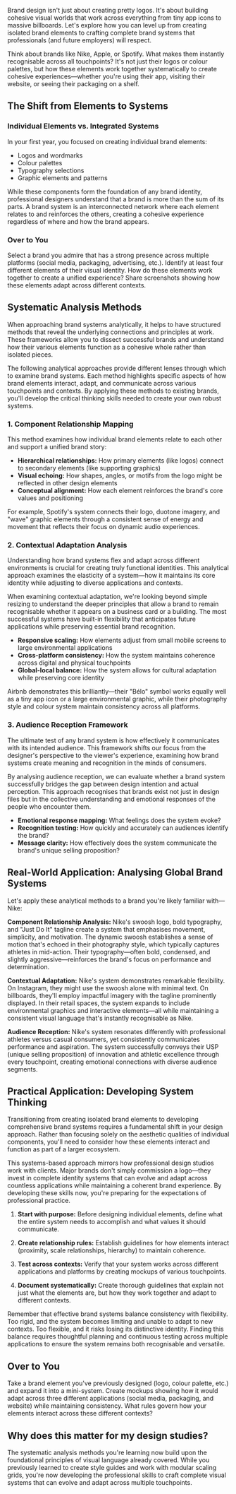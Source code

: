 Brand design isn't just about creating pretty logos. It's about building cohesive visual worlds that work across everything from tiny app icons to massive billboards. Let's explore how you can level up from creating isolated brand elements to crafting complete brand systems that professionals (and future employers) will respect.

Think about brands like Nike, Apple, or Spotify. What makes them instantly recognisable across all touchpoints? It's not just their logos or colour palettes, but how these elements work together systematically to create cohesive experiences—whether you're using their app, visiting their website, or seeing their packaging on a shelf.

## The Shift from Elements to Systems

### Individual Elements vs. Integrated Systems

In your first year, you focused on creating individual brand elements:

- Logos and wordmarks  
- Colour palettes  
- Typography selections  
- Graphic elements and patterns

While these components form the foundation of any brand identity, professional designers understand that a brand is more than the sum of its parts. A brand system is an interconnected network where each element relates to and reinforces the others, creating a cohesive experience regardless of where and how the brand appears.

### Over to You

Select a brand you admire that has a strong presence across multiple platforms (social media, packaging, advertising, etc.). Identify at least four different elements of their visual identity. How do these elements work together to create a unified experience? Share screenshots showing how these elements adapt across different contexts.

## Systematic Analysis Methods

When approaching brand systems analytically, it helps to have structured methods that reveal the underlying connections and principles at work. These frameworks allow you to dissect successful brands and understand how their various elements function as a cohesive whole rather than isolated pieces.

The following analytical approaches provide different lenses through which to examine brand systems. Each method highlights specific aspects of how brand elements interact, adapt, and communicate across various touchpoints and contexts. By applying these methods to existing brands, you'll develop the critical thinking skills needed to create your own robust systems.

### 1\. Component Relationship Mapping

This method examines how individual brand elements relate to each other and support a unified brand story:

- **Hierarchical relationships:** How primary elements (like logos) connect to secondary elements (like supporting graphics)  
- **Visual echoing:** How shapes, angles, or motifs from the logo might be reflected in other design elements  
- **Conceptual alignment:** How each element reinforces the brand's core values and positioning

For example, Spotify's system connects their logo, duotone imagery, and "wave" graphic elements through a consistent sense of energy and movement that reflects their focus on dynamic audio experiences.

### 2\. Contextual Adaptation Analysis

Understanding how brand systems flex and adapt across different environments is crucial for creating truly functional identities. This analytical approach examines the elasticity of a system—how it maintains its core identity while adjusting to diverse applications and contexts.

When examining contextual adaptation, we're looking beyond simple resizing to understand the deeper principles that allow a brand to remain recognisable whether it appears on a business card or a building. The most successful systems have built-in flexibility that anticipates future applications while preserving essential brand recognition.

- **Responsive scaling:** How elements adjust from small mobile screens to large environmental applications  
- **Cross-platform consistency:** How the system maintains coherence across digital and physical touchpoints  
- **Global-local balance:** How the system allows for cultural adaptation while preserving core identity

Airbnb demonstrates this brilliantly—their "Bélo" symbol works equally well as a tiny app icon or a large environmental graphic, while their photography style and colour system maintain consistency across all platforms.

### 3\. Audience Reception Framework

The ultimate test of any brand system is how effectively it communicates with its intended audience. This framework shifts our focus from the designer's perspective to the viewer's experience, examining how brand systems create meaning and recognition in the minds of consumers.

By analysing audience reception, we can evaluate whether a brand system successfully bridges the gap between design intention and actual perception. This approach recognises that brands exist not just in design files but in the collective understanding and emotional responses of the people who encounter them.

- **Emotional response mapping:** What feelings does the system evoke?  
- **Recognition testing:** How quickly and accurately can audiences identify the brand?  
- **Message clarity:** How effectively does the system communicate the brand's unique selling proposition?

## Real-World Application: Analysing Global Brand Systems

Let's apply these analytical methods to a brand you're likely familiar with—Nike:

**Component Relationship Analysis:** Nike's swoosh logo, bold typography, and "Just Do It" tagline create a system that emphasises movement, simplicity, and motivation. The dynamic swoosh establishes a sense of motion that's echoed in their photography style, which typically captures athletes in mid-action. Their typography—often bold, condensed, and slightly aggressive—reinforces the brand's focus on performance and determination.

**Contextual Adaptation:** Nike's system demonstrates remarkable flexibility. On Instagram, they might use the swoosh alone with minimal text. On billboards, they'll employ impactful imagery with the tagline prominently displayed. In their retail spaces, the system expands to include environmental graphics and interactive elements—all while maintaining a consistent visual language that's instantly recognisable as Nike.

**Audience Reception:** Nike's system resonates differently with professional athletes versus casual consumers, yet consistently communicates performance and aspiration. The system successfully conveys their USP (unique selling proposition) of innovation and athletic excellence through every touchpoint, creating emotional connections with diverse audience segments.

## Practical Application: Developing System Thinking

Transitioning from creating isolated brand elements to developing comprehensive brand systems requires a fundamental shift in your design approach. Rather than focusing solely on the aesthetic qualities of individual components, you'll need to consider how these elements interact and function as part of a larger ecosystem.

This systems-based approach mirrors how professional design studios work with clients. Major brands don't simply commission a logo—they invest in complete identity systems that can evolve and adapt across countless applications while maintaining a coherent brand experience. By developing these skills now, you're preparing for the expectations of professional practice.

1. **Start with purpose:** Before designing individual elements, define what the entire system needs to accomplish and what values it should communicate.  
     
2. **Create relationship rules:** Establish guidelines for how elements interact (proximity, scale relationships, hierarchy) to maintain coherence.  
     
3. **Test across contexts:** Verify that your system works across different applications and platforms by creating mockups of various touchpoints.  
     
4. **Document systematically:** Create thorough guidelines that explain not just what the elements are, but how they work together and adapt to different contexts.

Remember that effective brand systems balance consistency with flexibility. Too rigid, and the system becomes limiting and unable to adapt to new contexts. Too flexible, and it risks losing its distinctive identity. Finding this balance requires thoughtful planning and continuous testing across multiple applications to ensure the system remains both recognisable and versatile.

## Over to You

Take a brand element you've previously designed (logo, colour palette, etc.) and expand it into a mini-system. Create mockups showing how it would adapt across three different applications (social media, packaging, and website) while maintaining consistency. What rules govern how your elements interact across these different contexts?

## Why does this matter for my design studies?

The systematic analysis methods you're learning now build upon the foundational principles of visual language already covered. While you previously learned to create style guides and work with modular scaling grids, you're now developing the professional skills to craft complete visual systems that can evolve and adapt across multiple touchpoints.

